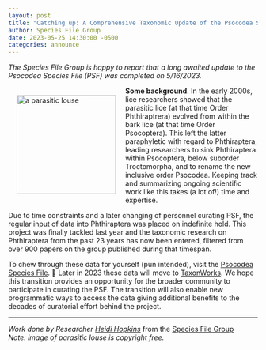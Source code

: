 ```yaml
---
layout: post
title: "Catching up: A Comprehensive Taxonomic Update of the Psocodea Species File"
author: Species File Group
date: 2023-05-25 14:30:00 -0500
categories: announce
---
```


<i>The Species File Group is happy to report that a long awaited update to the Psocodea Species File (PSF) was completed on 5/16/2023.</i>

<img src="https://sfg.taxonworks.org/s/51uqvz" width="200" align="left" title="a parasitic louse" style="padding: 1.2em">

**Some background**.  In the early 2000s, lice researchers showed that the parasitic lice (at that time Order Phthiraptrera) evolved from within the bark lice (at that time Order Psocoptera). This left the latter paraphyletic with regard to Phthiraptera, leading researchers to sink Phthiraptera within Psocoptera, below suborder Troctomorpha, and to rename the new inclusive order Psocodea. Keeping track and summarizing ongoing scientific work like this takes (a lot of!) time and expertise. 

Due to time constraints and a later changing of personnel curating PSF, the regular input of data into Phthiraptera was placed on indefinite hold.  This project was finally tackled last year and the taxonomic research on Phthiraptera from the past 23 years has now been entered, filtered from over 900 papers on the group published during that timespan. 

To chew through these data for yourself (pun intended), visit the [Psocodea Species File](http://psocodea.speciesfile.org/HomePage/Psocodea/HomePage.aspx).  📢 Later in 2023 these data will move to [TaxonWorks](https://taxonworks.org). We hope this transition provides an opportunity for the broader community to participate in curating the PSF. The transition will also enable new programmatic ways to access the data giving additional benefits to the decades of curatorial effort behind the project. 

---

_Work done by Researcher [Heidi Hopkins](https://orcid.org/0000-0003-0961-4554)_ from the [Species File Group](https://speciesfilegroup.org/)  
_Note: image of parasitic louse is copyright free._
